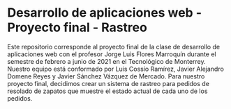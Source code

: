 # Desarrollo de aplicaciones web - Proyecto final - Rastreo

Este repositorio corresponde al proyecto final de la clase de desarrollo de aplicaciones web con el profesor Jorge Luis Flores Marroquín durante el semestre de febrero a junio de 2021 en el Tecnológico de Monterrey.
Nuestro equipo está conformado por Luis Cossío Ramírez, Javier Alejandro Domene Reyes y Javier Sánchez Vázquez de Mercado.
Para nuestro proyecto final, decidimos crear un sistema de rastreo para pedidos de resolado de zapatos que muestre el estado actual de cada uno de los pedidos.
